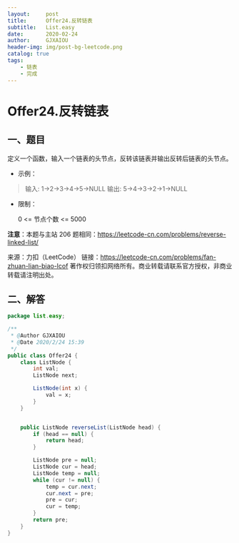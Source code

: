 ```yaml
---
layout:     post
title:      Offer24.反转链表
subtitle:   List.easy
date:       2020-02-24
author:     GJXAIOU
header-img: img/post-bg-leetcode.png
catalog: true
tags:
    - 链表
	- 完成
---
```


# Offer24.反转链表

## 一、题目

定义一个函数，输入一个链表的头节点，反转该链表并输出反转后链表的头节点。

- 示例：

> 输入: 1->2->3->4->5->NULL
> 输出: 5->4->3->2->1->NULL

- 限制：

    0 <= 节点个数 <= 5000

**注意**：本题与主站 206 题相同：https://leetcode-cn.com/problems/reverse-linked-list/

来源：力扣（LeetCode）
链接：https://leetcode-cn.com/problems/fan-zhuan-lian-biao-lcof
著作权归领扣网络所有。商业转载请联系官方授权，非商业转载请注明出处。

## 二、解答

```java
package list.easy;

/**
 * @Author GJXAIOU
 * @Date 2020/2/24 15:39
 */
public class Offer24 {
    class ListNode {
        int val;
        ListNode next;

        ListNode(int x) {
            val = x;
        }
    }


    public ListNode reverseList(ListNode head) {
        if (head == null) {
            return head;
        }

        ListNode pre = null;
        ListNode cur = head;
        ListNode temp = null;
        while (cur != null) {
            temp = cur.next;
            cur.next = pre;
            pre = cur;
            cur = temp;
        }
        return pre;
    }
}

```

